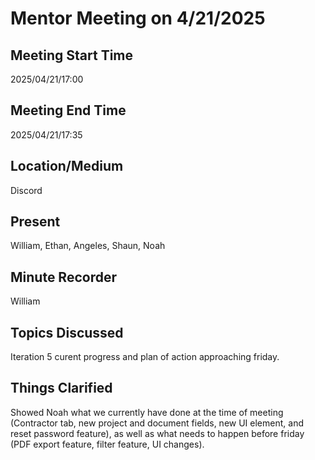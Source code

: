 # Mentor Meeting on 4/21/2025

## Meeting Start Time

2025/04/21/17:00

## Meeting End Time

2025/04/21/17:35

## Location/Medium

Discord

## Present

William, Ethan, Angeles, Shaun, Noah

## Minute Recorder

William

## Topics Discussed

Iteration 5 curent progress and plan of action approaching friday.

## Things Clarified

Showed Noah what we currently have done at the time of meeting (Contractor tab, new project and document fields, new UI element, and reset password feature), as well as what needs to happen before friday (PDF export feature, filter feature, UI changes).

